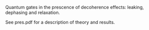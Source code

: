 Quantum gates in the prescence of decoherence effects: leaking, dephasing and relaxation.

See pres.pdf for a description of theory and results.
